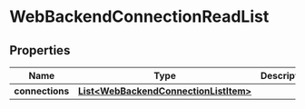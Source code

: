 

# WebBackendConnectionReadList


## Properties

| Name | Type | Description | Notes |
|------------ | ------------- | ------------- | -------------|
|**connections** | [**List&lt;WebBackendConnectionListItem&gt;**](WebBackendConnectionListItem.md) |  |  |



